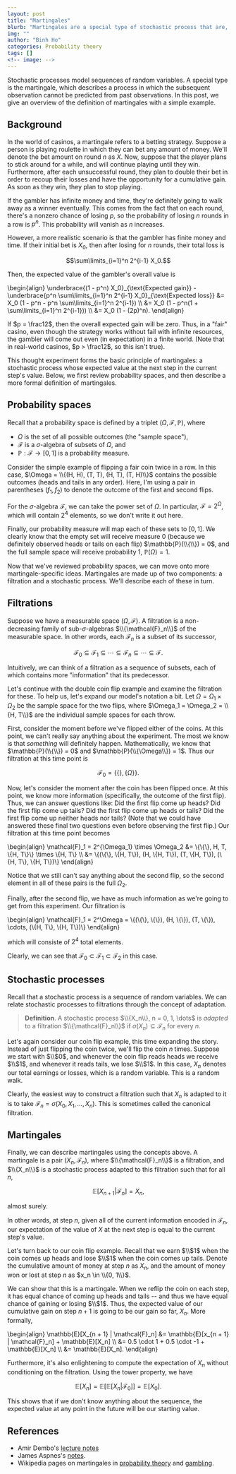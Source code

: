 ```yaml
---
layout: post
title: "Martingales"
blurb: "Martingales are a special type of stochastic process that are, in a sense, unpredictable."
img: ""
author: "Binh Ho"
categories: Probability theory
tags: []
<!-- image: -->
---
```


$$\DeclareMathOperator*{\argmin}{arg\,min}$$
$$\DeclareMathOperator*{\argmax}{arg\,max}$$

Stochastic processes model sequences of random variables. A special type is the martingale, which describes a process in which the subsequent observation cannot be predicted from past observations. In this post, we give an overview of the definition of martingales with a simple example.

## Background

In the world of casinos, a martingale refers to a betting strategy. Suppose a person is playing roulette in which they can bet any amount of money. We'll denote the bet amount on round $n$ as $X$. Now, suppose that the player plans to stick around for a while, and will continue playing until they win. Furthermore, after each unsuccessful round, they plan to double their bet in order to recoup their losses and have the opportunity for a cumulative gain. As soon as they win, they plan to stop playing.

If the gambler has infinite money and time, they're definitely going to walk away as a winner eventually. This comes from the fact that on each round, there's a nonzero chance of losing $p$, so the probability of losing $n$ rounds in a row is $p^n$. This probability will vanish as $n$ increases.

However, a more realistic scenario is that the gambler has finite money and time. If their initial bet is $X_0$, then after losing for $n$ rounds, their total loss is

$$\sum\limits_{i=1}^n 2^{i-1} X_0.$$

Then, the expected value of the gambler's overall value is

\begin{align} \underbrace{(1 - p^n) X_0}\_{\text{Expected gain}} - \underbrace{p^n \sum\limits_{i=1}^n 2^{i-1} X_0}\_{\text{Expected loss}} &= X_0 (1 - p^n - p^n \sum\limits_{i=1}^n 2^{i-1}) \\\ &= X_0 (1 - p^n(1 + \sum\limits_{i=1}^n 2^{i-1})) \\\ &= X_0 (1 - (2p)^n). \end{align}

If $p = \frac12$, then the overall expected gain will be zero. Thus, in a "fair" casino, even though the strategy works without fail with infinite resources, the gambler will come out even (in expectation) in a finite world. (Note that in real-world casinos, $p > \frac12$, so this isn't true).

This thought experiment forms the basic principle of martingales: a stochastic process whose expected value at the next step in the current step's value. Below, we first review probability spaces, and then describe a more formal definition of martingales.

## Probability spaces

Recall that a probability space is defined by a triplet $(\Omega, \mathcal{F}, \mathbb{P})$, where

- $\Omega$ is the set of all possible outcomes (the "sample space"),
- $\mathcal{F}$ is a $\sigma$-algebra of subsets of $\Omega$, and
- $\mathbb{P} : \mathcal{F} \rightarrow [0, 1]$ is a probability measure.

Consider the simple example of flipping a fair coin twice in a row. In this case, $\Omega = \\{(H, H), (T, T), (H, T), (T, H)\\}$ contains the possible outcomes (heads and tails in any order). Here, I'm using a pair in parentheses $(f_1, f_2)$ to denote the outcome of the first and second flips. 

For the $\sigma$-algebra $\mathcal{F}$, we can take the power set of $\Omega$. In particular, $\mathcal{F} = 2^{\Omega}$, which will contain $2^4$ elements, so we don't write it out here. 

Finally, our probability measure will map each of these sets to $[0, 1]$. We clearly know that the empty set will receive measure $0$ (because we definitely observed heads or tails on each flip) $\mathbb{P}(\\{\\}) = 0$, and the full sample space will receive probability $1$, $\mathbb{P}(\Omega) = 1$.

Now that we've reviewed probability spaces, we can move onto more martingale-specific ideas. Martingales are made up of two components: a filtration and a stochastic process. We'll describe each of these in turn.

## Filtrations

Suppose we have a measurable space $(\Omega, \mathcal{F})$. A filtration is a non-decreasing family of sub-$\sigma$-algebras $\\{\mathcal{F}_n\\}$ of the measurable space. In other words, each $\mathcal{F}_n$ is a subset of its successor,

$$\mathcal{F}_0 \subseteq \mathcal{F}_1 \subseteq \cdots \subseteq \mathcal{F}_n \subseteq \cdots \subseteq \mathcal{F}.$$

Intuitively, we can think of a filtration as a sequence of subsets, each of which contains more "information" that its predecessor.

Let's continue with the double coin flip example and examine the filtration for these. To help us, let's expand our model's notation a bit. Let $\Omega = \Omega_1 \times \Omega_2$ be the sample space for the two flips, where $\Omega_1 = \Omega_2 = \\{H, T\\}$ are the individual sample spaces for each throw.

First, consider the moment before we've flipped either of the coins. At this point, we can't really say anything about the experiment. The most we know is that _something_ will definitely happen. Mathematically, we know that $\mathbb{P}(\\{\\}) = 0$ and $\mathbb{P}(\\{\Omega\\}) = 1$. Thus our filtration at this time point is 

$$\mathcal{F}_0 = \{\{\}, \{\Omega\}\}.$$

Now, let's consider the moment after the coin has been flipped once. At this point, we know more information (specifically, the outcome of the first flip). Thus, we can answer questions like: Did the first flip come up heads? Did the first flip come up tails? Did the first flip come up heads or tails? Did the first flip come up neither heads nor tails? (Note that we could have answered these final two questions even before observing the first flip.) Our filtration at this time point becomes

\begin{align} \mathcal{F}_1 = 2^{\Omega_1} \times \Omega_2 &= \\{\\{\\}, H, T, \\{H, T\\}\\} \times \\{H, T\\} \\\ &= \\{(\\{\\}, \\{H, T\\}), (H, \\{H, T\\}), (T, \\{H, T\\}), (\\{H, T\\}, \\{H, T\\})\\} \end{align}

Notice that we still can't say anything about the second flip, so the second element in all of these pairs is the full $\Omega_2$.

Finally, after the second flip, we have as much information as we're going to get from this experiment. Our filtration is

\begin{align} \mathcal{F}_1 = 2^\Omega = \\{(\\{\\}, \\{\\}), (H, \\{\\}), (T, \\{\\}), \cdots, (\\{H, T\\}, \\{H, T\\})\\} \end{align}

which will consiste of $2^4$ total elements.

Clearly, we can see that $\mathcal{F}_0 \subset \mathcal{F}_1 \subset \mathcal{F}_2$ in this case.

## Stochastic processes

Recall that a stochastic process is a sequence of random variables. We can relate stochastic processes to filtrations through the concept of adaptation.

> **Definition**. A stochastic process $\\{X_n\\}, n = 0, 1, \dots$ is *adapted* to a filtration $\\{\mathcal{F}_n\\}$ if $\sigma(X_n) \subseteq \mathcal{F}_n$ for every $n$.

Let's again consider our coin flip example, this time expanding the story. Instead of just flipping the coin twice, we'll flip the coin $n$ times. Suppose we start with $\\$0$, and whenever the coin flip reads heads we receive $\\$1$, and whenever it reads tails, we lose $\\$1$. In this case, $X_n$ denotes our total earnings or losses, which is a random variable. This is a random walk.

Clearly, the easiest way to construct a filtration such that $X_n$ is adapted to it is to take $\mathcal{F}_n = \sigma(X_0, X_1, \dots, X_n)$. This is sometimes called the canonical filtration.

## Martingales

Finally, we can describe martingales using the concepts above. A martingale is a pair $(X_n, \mathcal{F}_n)$, where $\\{\mathcal{F}_n\\}$ is a filtration, and $\\{X_n\\}$ is a stochastic process adapted to this filtration such that for all $n$,

$$\mathbb{E}[X_{n+1} | \mathcal{F}_n] = X_n,$$

almost surely.

In other words, at step $n$, given all of the current information encoded in $\mathcal{F}_n$, our expectation of the value of $X$ at the next step is equal to the current step's value.

Let's turn back to our coin flip example. Recall that we earn $\\$1$ when the coin comes up heads and lose $\\$1$ when the coin comes up tails. Denote the cumulative amount of money at step $n$ as $X_n$, and the amount of money won or lost at step $n$ as $x_n \in \\{0, 1\\}$. 

We can show that this is a martingale. When we reflip the coin on each step, it has equal chance of coming up heads and tails -- and thus we have equal chance of gaining or losing $\\$1$. Thus, the expected value of our cumulative gain on step $n+1$ is going to be our gain so far, $X_n$. More formally,

\begin{align} \mathbb{E}[X_{n + 1} \| \mathcal{F}\_n] &= \mathbb{E}[x_{n + 1} \| \mathcal{F}\_n] + \mathbb{E}[X_n] \\\ &= 0.5 \cdot 1 + 0.5 \cdot -1 + \mathbb{E}[X_n] \\\ &= \mathbb{E}[X_n]. \end{align}

Furthermore, it's also enlightening to compute the expectation of $X_n$ without conditioning on the filtration. Using the tower property, we have

$$\mathbb{E}[X_n] = \mathbb{E}[ \mathbb{E}[X_n | \mathcal{F}_0]] = \mathbb{E}[X_0].$$

This shows that if we don't know anything about the sequence, the expected value at any point in the future will be our starting value.


## References

- Amir Dembo's [lecture notes](https://statweb.stanford.edu/~adembo/stat-310c/lnotes.pdf)
- James Aspnes's [notes](https://www.cs.yale.edu/homes/aspnes/pinewiki/Martingales.html).
- Wikipedia pages on martingales in [probability theory](https://www.wikiwand.com/en/Martingale_(probability_theory)) and [gambling](https://www.wikiwand.com/en/Martingale_(betting_system)).






